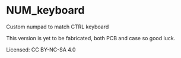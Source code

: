 # NUM_keyboard
Custom numpad to match CTRL keyboard

This version is yet to be fabricated, both PCB and case so good luck.


Licensed: CC BY-NC-SA 4.0
